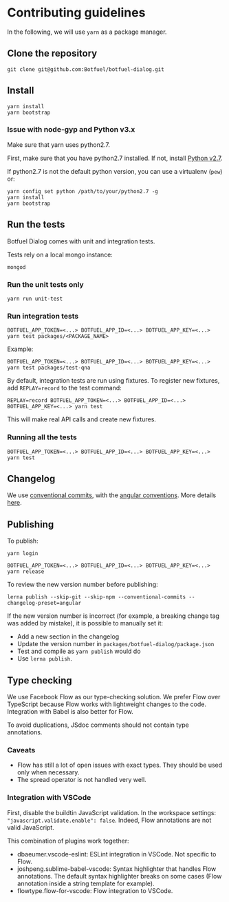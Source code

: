 # Contributing guidelines

In the following, we will use `yarn` as a package manager.


## Clone the repository

```shell
git clone git@github.com:Botfuel/botfuel-dialog.git
```

## Install

```shell
yarn install
yarn bootstrap
```

### Issue with node-gyp and Python v3.x

Make sure that yarn uses python2.7.

First, make sure that you have python2.7 installed. If not, install [Python v2.7](https://www.python.org/downloads/release/python-2714/).

If python2.7 is not the default python version, you can use a virtualenv (`pew`) or:

```shell
yarn config set python /path/to/your/python2.7 -g
yarn install
yarn bootstrap
```


## Run the tests

Botfuel Dialog comes with unit and integration tests.

Tests rely on a local mongo instance:

```
mongod
```


### Run the unit tests only

```shell
yarn run unit-test
```


### Run integration tests

```shell
BOTFUEL_APP_TOKEN=<...> BOTFUEL_APP_ID=<...> BOTFUEL_APP_KEY=<...> yarn test packages/<PACKAGE_NAME>
```

Example:

```shell
BOTFUEL_APP_TOKEN=<...> BOTFUEL_APP_ID=<...> BOTFUEL_APP_KEY=<...> yarn test packages/test-qna
```

By default, integration tests are run using fixtures.
To register new fixtures, add `REPLAY=record` to the test command:

```shell
REPLAY=record BOTFUEL_APP_TOKEN=<...> BOTFUEL_APP_ID=<...> BOTFUEL_APP_KEY=<...> yarn test
```

This will make real API calls and create new fixtures.


### Running all the tests

```shell
BOTFUEL_APP_TOKEN=<...> BOTFUEL_APP_ID=<...> BOTFUEL_APP_KEY=<...> yarn test
```


## Changelog

We use [conventional commits](https://conventionalcommits.org/), with the [angular conventions]( https://github.com/conventional-changelog/conventional-changelog/tree/master/packages/conventional-changelog-angular). More details [here](https://github.com/angular/angular/blob/master/CONTRIBUTING.md#-commit-message-guidelines).


## Publishing

To publish:

```
yarn login

BOTFUEL_APP_TOKEN=<...> BOTFUEL_APP_ID=<...> BOTFUEL_APP_KEY=<...> yarn release
```

To review the new version number before publishing:
```
lerna publish --skip-git --skip-npm --conventional-commits --changelog-preset=angular
```

If the new version number is incorrect (for example, a breaking change tag was added by mistake), it is possible to manually set it:
* Add a new section in the changelog
* Update the version number in `packages/botfuel-dialog/package.json`
* Test and compile as `yarn publish` would do
* Use `lerna publish`.


## Type checking

We use Facebook Flow as our type-checking solution. We prefer Flow over TypeScript because Flow works with lightweight changes to the code. Integration with Babel is also better for Flow.

To avoid duplications, JSdoc comments should not contain type annotations.


### Caveats

* Flow has still a lot of open issues with exact types. They should be used only when necessary.
* The spread operator is not handled very well.


### Integration with VSCode

First, disable the buildtin JavaScript validation. In the workspace settings: `"javascript.validate.enable": false`. Indeed, Flow annotations are not valid JavaScript.

This combination of plugins work together:
* dbaeumer.vscode-eslint: ESLint integration in VSCode. Not specific to Flow.
* joshpeng.sublime-babel-vscode: Syntax highlighter that handles Flow annotations. The default syntax highlighter breaks on some cases (Flow annotation inside a string template for example).
* flowtype.flow-for-vscode: Flow integration to VSCode.
